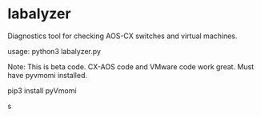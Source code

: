 # labalyzer
Diagnostics tool for checking AOS-CX switches and virtual machines.


usage: python3 labalyzer.py

Note: This is beta code. CX-AOS code and VMware code work great.
Must have pyvmomi installed.

pip3 install pyVmomi

s
